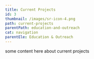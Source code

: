 ```yaml
---
title: Current Projects
id: 3
thumbnail: /images/sr-icon-4.png
path: current-projects
parentPath: education-and-outreach
cat: navigation
parentEle: Education & Outreach
---
```


some content here about current projects
